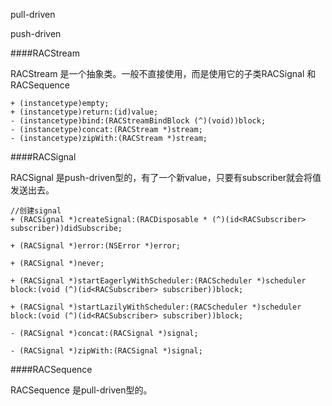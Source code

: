 
pull-driven

push-driven

####RACStream 

RACStream 是一个抽象类。一般不直接使用，而是使用它的子类RACSignal 和 RACSequence

    + (instancetype)empty;
    + (instancetype)return:(id)value;
    - (instancetype)bind:(RACStreamBindBlock (^)(void))block;
    - (instancetype)concat:(RACStream *)stream;
    - (instancetype)zipWith:(RACStream *)stream;


####RACSignal

RACSignal 是push-driven型的，有了一个新value，只要有subscriber就会将值发送出去。

    //创建signal
    + (RACSignal *)createSignal:(RACDisposable * (^)(id<RACSubscriber> subscriber))didSubscribe;

    + (RACSignal *)error:(NSError *)error;

    + (RACSignal *)never;

    + (RACSignal *)startEagerlyWithScheduler:(RACScheduler *)scheduler block:(void (^)(id<RACSubscriber> subscriber))block;

    + (RACSignal *)startLazilyWithScheduler:(RACScheduler *)scheduler block:(void (^)(id<RACSubscriber> subscriber))block;

    - (RACSignal *)concat:(RACSignal *)signal;

    - (RACSignal *)zipWith:(RACSignal *)signal;

####RACSequence

RACSequence 是pull-driven型的。